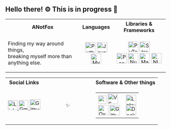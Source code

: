 ## Hello there! ⚙️ This is in progress 🔧

<!--
**ANotFox/ANotFox** is a ✨ _special_ ✨ repository because its `README.md` (this file) appears on your GitHub profile.

Here are some ideas to get you started:

- 🔭 I’m currently working on ...
- 🌱 I’m currently learning ...
- 👯 I’m looking to collaborate on ...
- 🤔 I’m looking for help with ...
- 💬 Ask me about ...
- 📫 How to reach me: ...
- 😄 Pronouns: ...
- ⚡ Fun fact: ...
-->

<!--
[![Aditya's GitHub stats](https://github-readme-stats.vercel.app/api?username=anotfox)](https://github.com/anuraghazra/github-readme-stats)
-->

          

  <table>
        <tr>
          <th>ANotFox</th>
          <th>Languages</th>
          <th>Libraries & Frameworks</th>
        </tr>
        <tr>
          <td>
            <div style="text-align: centre;">
              <p>Finding my way around things, <br>breaking myself more than anything else.</p>
            </div>
          </td>
          <td>
            <div style="text-align: center;">
              <img alt="Python" height="32px" style="" src="https://img.shields.io/badge/python-3670A0?style=for-the-badge&logo=python&logoColor=white">
              <img alt="Java" height="32px" style="" src="https://img.shields.io/badge/java-b22222.svg?style=for-the-badge&logo=openjdk&logoColor=white">
<!--               <img alt="Java" src="https://cdn.jsdelivr.net/gh/devicons/devicon@latest/icons/java/java-plain.svg" /> -->
              <br>
<!--               <img alt="C" height="32px" style="" src="https://img.shields.io/badge/c-696969.svg?style=for-the-badge&logo=c&logoColor=white"> -->
              <img alt="MySQL" height="32px" style="" src="https://img.shields.io/badge/mysql-%2300f.svg?style=for-the-badge&logo=mysql&logoColor=white">
            </div>
          </td>
          <td>
            <div style="text-align: center;">
              <img alt="PyTorch" height="32px" style="" src="https://img.shields.io/badge/pytorch-%23EE4C2C.svg?style=for-the-badge&logo=pytorch&logoColor=white"  title="Love the documentation, going through it steadily">
<!--              <img alt="TensorFlow" height="32px" style="" src="https://img.shields.io/badge/tensorflow-%23FF6F00.svg?style=for-the-badge&logo=tensorflow&logoColor=white" title="Familiar with it but not as much as I should"> -->
              <img alt="Streamlit" height="32px" style=""src="https://img.shields.io/badge/streamlit-%23FF4B4B.svg?style=for-the-badge&logo=streamlit&logoColor=white" title="Frontend on a discount">
              <br>
              <img alt="Pandas" height="32px" style="" src="https://img.shields.io/badge/pandas-%23150458.svg?style=for-the-badge&logo=pandas&logoColor=white" title="I will learn Pola.rs one day, trust me">
              <img alt="NumPy" height="32px" style="" src="https://img.shields.io/badge/numpy-%23013243.svg?style=for-the-badge&logo=numpy&logoColor=white"title="" >
              <img alt="Matplotlib" height="32px" style="" src="https://img.shields.io/badge/matplotlib-%23ffffff.svg?style=for-the-badge&logo=matplotlib&logoColor=black" title="I learn how flexible this is quite regularly">
              <img alt="NLTK" style="" height="32px" src="https://img.shields.io/badge/nltk-%23000000.svg?style=for-the-badge&logo=nltk&logoColor=white" title="Thank god for its PTB tagset">
            </div>
          </td>
        </tr>
      </table>
    </td>
  </tr>
  
  <tr>
    <td>
      <table>
        <tr>
          <th>Social Links</th>
          <th></th>
          <th>Software & Other things</th>
        </tr>
        <tr>
          <td>
<!--             <table> -->
              <a href="https://www.linkedin.com/in/raghuram-aditya/">
                <img height="30px" src="https://img.shields.io/badge/LinkedIn-0077B5?style=for-the-badge&logo=linkedin&logoColor=white" alt="LinkedIn" title="Pretty inactive">
              </a>
              <a href="mailto: ar694@snu.edu.in">
                <img height="30px" src="https://img.shields.io/badge/Email-a02a2a?style=for-the-badge&logo=gmail&logoColor=white" alt="Gmail" title="Email here">
              </a>
              <a href="https://github.com/ANotFox">
                <img height="33px" src="https://img.shields.io/badge/GitHub-100000?style=for-the-badge&logo=github&logoColor=white" alt="Github" title= "You are already here! Why are you hovering over this?">
              </a>
<!--             </table> -->
          </td>
          <td>
          &nbsp;&nbsp;&nbsp;&nbsp;&nbsp;&nbsp;&nbsp;&nbsp;&nbsp;&nbsp;&nbsp;&nbsp;&nbsp;&nbsp;&nbsp;✨&nbsp;&nbsp;&nbsp;&nbsp;&nbsp;&nbsp;&nbsp;&nbsp;&nbsp;&nbsp;&nbsp;&nbsp;&nbsp;&nbsp;&nbsp;
          </td>  
          <td>
            <table>
<!--               <tr> -->
<!--                 <th>Interests</th> -->
<!--                 <th>Future Work</th> -->
<!--               </tr> -->
<!--               <tr> -->
                <td>
                  <div style="text-align: left;">
                    <img height="26px"src="https://cdn.jsdelivr.net/gh/devicons/devicon@latest/icons/vscode/vscode-original.svg" />
                    <img height="32px" src="https://img.shields.io/badge/VSCode-black?style=for-the-badge&logo=vscode&logoColor=white" alt="VS Code"> &nbsp;
<!--                     <img height="32px" src="https://img.shields.io/badge/Gcloud-4285F4?style=for-the-badge&logo=googlecloud&logoColor=white" alt="GCloud"> -->
                    <br>
                    <img height="32px" src="https://img.shields.io/badge/overleaf-47A141?style=for-the-badge&logo=overleaf&logoColor=white" alt="Overleaf">
                    <img height="32px" src="https://img.shields.io/badge/github-121D33?style=for-the-badge&logo=github&logoColor=white" alt="Github">
                  </div>
                </td>
                <td>
                  <div style="text-align: middle;">
                    <img height="32px" align="center" src="https://img.shields.io/badge/Latex-008080?style=for-the-badge&logo=latex&logoColor=white" alt="Latex">
                    <br>
                    <img height="32px" align="center" src="https://img.shields.io/badge/Docker-2496ED?style=for-the-badge&logo=docker&logoColor=white" alt="Docker">
                  </div>
                </td>
<!--               </tr> -->
            </table>
          </td>
        </tr>
      </table>


